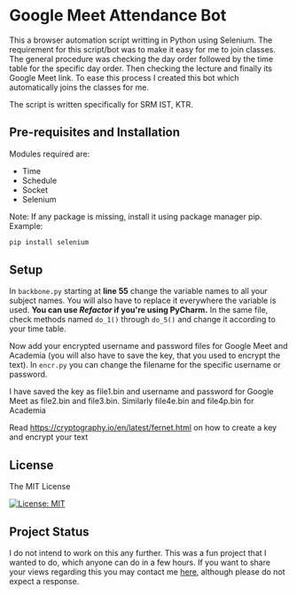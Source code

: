 # Google Meet Attendance Bot
This a browser automation script writting in Python using Selenium. The requirement for this script/bot was to make it easy for me to join classes. The general procedure was checking the day order followed by the time table for the specific day order. Then checking the lecture and finally its Google Meet link.
To ease this process I created this bot which automatically joins the classes for me.

The script is written specifically for SRM IST, KTR.
## Pre-requisites and Installation
Modules required are:
+ Time
+ Schedule
+ Socket
+ Selenium

Note: If any package is missing, install it using package manager pip.
Example:
```bash
pip install selenium
```
## Setup
In `backbone.py` starting at **line 55** change the variable names to all your subject names. You will also have to replace it everywhere the variable is used.
**You can use *Refactor* if you're using PyCharm.**
In the same file, check methods named `do_1()` through `do_5()` and change it according to your time table.

Now add your encrypted username and password files for Google Meet and Academia (you will also have to save the key, that you used to encrypt the text). In `encr.py` you can change the filename for the specific username or password.

I have saved the key as file1.bin and username and password for Google Meet as file2.bin and file3.bin. Similarly file4e.bin and file4p.bin for Academia

Read https://cryptography.io/en/latest/fernet.html on how to create a key and encrypt your text

## License
The MIT License

 [![License: MIT](https://img.shields.io/badge/License-MIT-yellow.svg)](LICENSE.md)
 
 ## Project Status
 I do not intend to work on this any further. This was a fun project that I wanted to do, which anyone can do in a few hours. If you want to share your views regarding this you may contact me [here](https://iammruni.github.io/#form1-e), although please do not expect a response.
